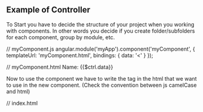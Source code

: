 ## Example of Controller

To Start you have to decide the structure of your project when you working with components. In other words you decide if you create folder/subfolders for each component, group by module, etc.

// myComponent.js
angular.module('myApp').component('myComponent', {
  templateUrl: 'myComponent.html',
  bindings: {
    data: '<'
  }
});

// myComponent.html
<span>Name: {{$ctrl.data}}</span>

Now to use the component we have to write the tag in the html that we want to use in the new component. (Check the convention between js camelCase and html)

// index.html
<my-component data="hola que tal Softtek"></my-component>
